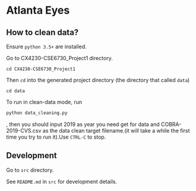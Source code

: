 # Atlanta Eyes



## How to clean data?

Ensure `python 3.5+` are installed.

Go to CX4230-CSE6730_Project1 directory.

`cd CX4230-CSE6730_Project1`

Then `cd` into the generated project directory (the directory that called `data`)

`cd data`

To run in clean-data mode, run 
```bash
python data_cleaning.py
```
,  then you should input 2019 as year you need get for data and COBRA-2019-CVS.csv as the data clean target filename.(it will take a while the first time you try to run it).Use `CTRL-C` to stop.


## Development

Go to `src` directory.

See `README.md` in `src` for development details.
